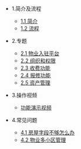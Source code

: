 
* 1.简介及流程

  * [1.1 简介](README.md)
  * [1.2 流程](flow.md)

* 2.专题

  * [2.1 物业入驻平台](propertyEnter.md)
  * [2.2 组织和权限](org.md)
  * [2.3 收费功能](fee.md)
  * [2.4 报修功能](repair.md)
  * [2.5 资产管理](assets.md)

* 3.操作视频
  
  * [功能演示视频](vedio.md)

* 4.常见问题

  * [4.1 房屋字段不够怎么办](room.md)
  * [4.2 物业多小区管理](propertyMoreCommunity.md)